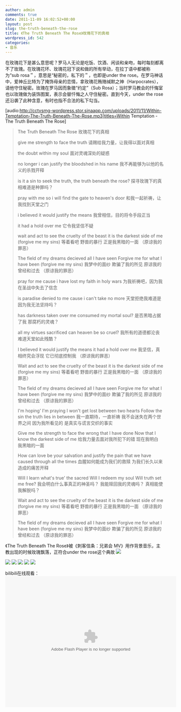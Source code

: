 ```yaml
---
author: admin
comments: true
date: 2011-11-09 16:02:52+00:00
layout: post
slug: the-truth-beneath-the-rose
title: 《The Truth Beneath The Rose》玫瑰花下的真相
wordpress_id: 542
categories:
- 音乐
---
```


在玫瑰花下是甚么意思呢？罗马人无论是吃饭、饮酒、闲谈和亲吻，每时每刻都离不了玫瑰。在玫瑰花环、玫瑰花冠下说和做的所有举动，在拉丁语中都被称为“sub rosa＂，意思是“秘密的，私下的＂，也即是under the rose。在罗马神话中，爱神丘比特为了掩饰母亲的恋情，拿玫瑰花贿赂缄默之神（Harpocrates），请他守住秘密。玫瑰在罗马因而象徵“约定”（Sub Rosa）；当时罗马教会的忏悔室也以玫瑰做为装饰图案，表示会替忏悔之人守住秘密。直到今天，under the rose还沿袭了此种含意，有时也指不合法的私下勾当。


[audio:http://cctvsmg-wordpress.stor.sinaapp.com/uploads/2011/11/Within-Temptation-The-Truth-Beneath-The-Rose.mp3|titles=Within Temptation - The Truth Beneath The Rose]

> The Truth Beneath The Rose
> 玫瑰花下的真相
> 
> give me strength to face the truth
> 请赐给我力量，让我得以面对真相
> 
> the doubt within my soul
> 面对灵魂深处的疑惑
> 
> no longer i can justify
> the bloodshed in his name
> 我不再能够为以他的名义的杀戮开释
> 
> is it a sin to seek the truth, the truth beneath the rose?
> 探寻玫瑰下的真相难道是种罪吗？
> 
> pray with me so i will find the gate to heaven's door
> 和我一起祈祷，让我找到天堂之门
> 
> i believed it would justify the means
> 我曾相信，目的将令手段正当
> 
> it had a hold over me
> 它令我坚信不疑
> 
> wait and act to see
> the cruelty of the beast
> it is the darkest side of me
> (forgive me my sins)
> 等着看吧
> 野兽的暴行
> 正是我黑暗的一面
> （原谅我的罪恶）
> 
> The field of my dreams
> decieved all I have seen
> Forgive me for what I have been
> (forgive me my sins)
> 我梦中的面纱
> 欺骗了我的所见
> 原谅我的曾经和过去
> （原谅我的罪恶）
> 
> pray for me cause i have lost my faith in holy wars
> 为我祈祷吧，因为我在圣战中失去了信念
> 
> is paradise denied to me cause i can't take no more
> 天堂拒绝我难道是因为我无法坚持吗？
> 
> has darkness taken over me
> consumed my mortal soul?
> 是否黑暗占据了我
> 那腐朽的灵魂？
> 
> all my virtues sacrificed
> can heaven be so cruel?
> 我所有的道德都沦丧
> 难道天堂如此残酷？
> 
> I believed
> it would justify the means
> it had a hold over me
> 我坚信，真相终究会浮现
> 它已彻底控制我
> （原谅我的罪恶）
> 
> Wait and act to see
> the cruelty of the beast
> it is the darkest side of me
> (forgive me my sins)
> 等着看吧
> 野兽的暴行
> 正是我黑暗的一面
> （原谅我的罪恶）
> 
> The field of my dreams
> decieved all I have seen
> Forgive me for what I have been
> (forgive me my sins)
> 我梦中的面纱
> 欺骗了我的所见
> 原谅我的曾经和过去
> （原谅我的罪恶）
> 
> I'm hoping' I'm praying
> I won't get lost between two hearts
> Follow the sin
> the truth lies in between
> 我一直期待，一直祈祷
> 我不会迷失在两个世界之间
> 因为我所看见的
> 是真实与谎言交织的事实
> 
> Give me the strength
> to face the wrong that I have done
> Now that I know
> the darkest side of me
> 给我力量去面对我所犯下的错
> 现在我明白
> 我黑暗的一面
> 
> How can love be your salvation
> and justify the pain
> that we have caused through all the times
> 血腥如何能成为我们的救赎
> 为我们长久以来造成的痛苦开释
> 
> Will I learn what's true' the sacred
> Will I redeem my soul
> Will truth set me free?
> 我会明白什么事真正的神圣吗？
> 我能赎回我的灵魂吗？
> 真相能使我解脱吗？
> 
> Wait and act to see
> the cruelty of the beast
> it is the darkest side of me
> (forgive me my sins)
> 等着看吧
> 野兽的暴行
> 正是我黑暗的一面
> （原谅我的罪恶）
> 
> The field of my dreams
> decieved all I have seen
> Forgive me for what I have been
> (forgive me my sins)
> 我梦中的面纱
> 欺骗了我的所见
> 原谅我的曾经和过去
> （原谅我的罪恶）


《The Truth Beneath The Rose》被《刺客信条：兄弟会 MV》用作背景音乐，主教出现的时候玫瑰飘落，正符合under the rose这个典故
[![](http://cctvsmg-wordpress.stor.sinaapp.com/uploads/2011/11/暴风截屏20111109234855.jpg)](http://cctvsmg-wordpress.stor.sinaapp.com/uploads/2011/11/暴风截屏20111109234855.jpg)

[![](http://cctvsmg-wordpress.stor.sinaapp.com/uploads/2011/11/暴风截屏20111109235041.jpg)](http://cctvsmg-wordpress.stor.sinaapp.com/uploads/2011/11/暴风截屏20111109235041.jpg)
[![](http://cctvsmg-wordpress.stor.sinaapp.com/uploads/2011/11/暴风截屏20111109235053.jpg)](http://cctvsmg-wordpress.stor.sinaapp.com/uploads/2011/11/暴风截屏20111109235053.jpg)
[![](http://cctvsmg-wordpress.stor.sinaapp.com/uploads/2011/11/暴风截屏20111109235122.jpg)](http://cctvsmg-wordpress.stor.sinaapp.com/uploads/2011/11/暴风截屏20111109235122.jpg)
[![](http://cctvsmg-wordpress.stor.sinaapp.com/uploads/2011/11/暴风截屏20111109235212.jpg)](http://cctvsmg-wordpress.stor.sinaapp.com/uploads/2011/11/暴风截屏20111109235212.jpg)
[![](http://cctvsmg-wordpress.stor.sinaapp.com/uploads/2011/11/暴风截屏20111109235240.jpg)](http://cctvsmg-wordpress.stor.sinaapp.com/uploads/2011/11/暴风截屏20111109235240.jpg)

bilibili在线观看：
<object width="544" height="415" classid="clsid:d27cdb6e-ae6d-11cf-96b8-444553540000" codebase="http://download.macromedia.com/pub/shockwave/cabs/flash/swflash.cab#version=6,0,40,0"><param name="quality" value="high" /><param name="allowfullscreen" value="true" /><param name="src" value="http://static.loli.my/miniloader.swf" /><param name="flashvars" value="ykid=XMjU2ODQ2NTM2" /><param name="pluginspage" value="http://www.adobe.com/shockwave/download/download.cgi?P1_Prod_Version=ShockwaveFlash" /><embed width="544" height="415" type="application/x-shockwave-flash" src="http://static.loli.my/miniloader.swf" quality="high" allowfullscreen="true" flashvars="ykid=XMjU2ODQ2NTM2" pluginspage="http://www.adobe.com/shockwave/download/download.cgi?P1_Prod_Version=ShockwaveFlash" /></object>

